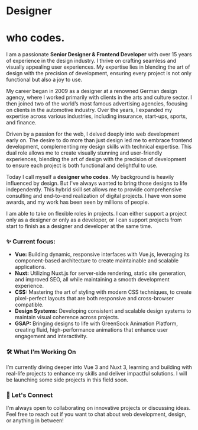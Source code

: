 # Designer
# who codes.

I am a passionate **Senior Designer & Frontend Developer** with over 15 years of experience in the design industry. I thrive on crafting seamless and visually appealing user experiences. My expertise lies in blending the art of design with the precision of development, ensuring every project is not only functional but also a joy to use.

My career began in 2009 as a designer at a renowned German design agency, where I worked primarily with clients in the arts and culture sector. I then joined two of the world’s most famous advertising agencies, focusing on clients in the automotive industry. Over the years, I expanded my expertise across various industries, including insurance, start-ups, sports, and finance.

Driven by a passion for the web, I delved deeply into web development early on. The desire to do more than just design led me to embrace frontend development, complementing my design skills with technical expertise. This dual role allows me to create visually stunning and user-friendly experiences, blending the art of design with the precision of development to ensure each project is both functional and delightful to use.

Today I call myself a **designer who codes**. My background is heavily influenced by design. But I've always wanted to bring those designs to life independently. This hybrid skill set allows me to provide comprehensive consulting and end-to-end realization of digital projects. I have won some awards, and my work has been seen by millions of people.

I am able to take on flexible roles in projects. I can either support a project only as a designer or only as a developer, or I can support projects from start to finish as a designer and developer at the same time. 


### ✨ Current focus:

- **Vue:** Building dynamic, responsive interfaces with Vue.js, leveraging its component-based architecture to create maintainable and scalable applications.
- **Nuxt:** Utilizing Nuxt.js for server-side rendering, static site generation, and improved SEO, all while maintaining a smooth development experience.
- **CSS:** Mastering the art of styling with modern CSS techniques, to create pixel-perfect layouts that are both responsive and cross-browser compatible.
- **Design Systems:** Developing consistent and scalable design systems to maintain visual coherence across projects.
- **GSAP:** Bringing designs to life with GreenSock Animation Platform, creating fluid, high-performance animations that enhance user engagement and interactivity.


### 🛠️ What I’m Working On

I’m currently diving deeper into Vue 3 and Nuxt 3, learning and building with real-life projects to enhance my skills and deliver impactful solutions. I will be launching some side projects in this field soon.


### 🙌 Let's Connect

I'm always open to collaborating on innovative projects or discussing ideas. Feel free to reach out if you want to chat about web development, design, or anything in between!

